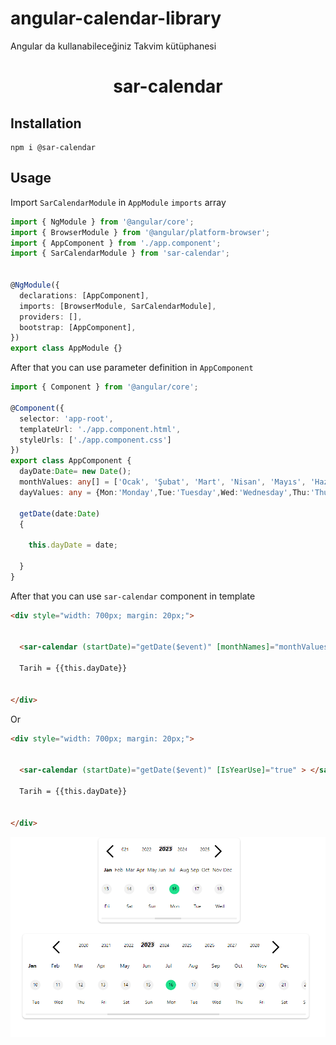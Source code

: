 # angular-calendar-library
Angular da kullanabileceğiniz Takvim kütüphanesi

<div align="center">

# sar-calendar
</div>

## Installation

```
npm i @sar-calendar
```

## Usage

Import `SarCalendarModule` in `AppModule` `imports` array
```typescript
import { NgModule } from '@angular/core';
import { BrowserModule } from '@angular/platform-browser';
import { AppComponent } from './app.component';
import { SarCalendarModule } from 'sar-calendar';


@NgModule({
  declarations: [AppComponent],
  imports: [BrowserModule, SarCalendarModule],
  providers: [],
  bootstrap: [AppComponent],
})
export class AppModule {}
```


After that you can use parameter definition in `AppComponent`  
```typescript
import { Component } from '@angular/core';

@Component({
  selector: 'app-root',
  templateUrl: './app.component.html',
  styleUrls: ['./app.component.css']
})
export class AppComponent {
  dayDate:Date= new Date();
  monthValues: any[] = ['Ocak', 'Şubat', 'Mart', 'Nisan', 'Mayıs', 'Haziran', 'Temmuz', 'Ağus','Eylül', 'Ekim', 'Kasım','Aralık'];
  dayValues: any = {Mon:'Monday',Tue:'Tuesday',Wed:'Wednesday',Thu:'Thursday',Fri:'Friday ',Sat:'Saturday',Sun:'Sunday'};

  getDate(date:Date)
  {
  
    this.dayDate = date;
  
  }
}

```

After that you can use `sar-calendar` component in template

```html
<div style="width: 700px; margin: 20px;">

  
  <sar-calendar (startDate)="getDate($event)" [monthNames]="monthValues" [daysNames]="dayValues"> </sar-calendar>

  Tarih = {{this.dayDate}}


</div>
```


Or

```html
<div style="width: 700px; margin: 20px;">

  
  <sar-calendar (startDate)="getDate($event)" [IsYearUse]="true" > </sar-calendar>

  Tarih = {{this.dayDate}}


</div>
```

![sar-calendar](https://raw.githubusercontent.com/abdullahsari92/angular-sar-calendar-use/main/src/assets/designer/sarCalendar.png)